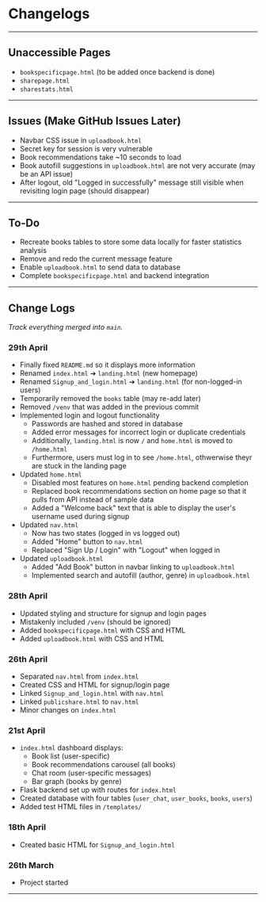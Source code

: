 # Changelogs

---

## Unaccessible Pages
- `bookspecificpage.html` (to be added once backend is done)
- `sharepage.html`
- `sharestats.html`

---

## Issues (Make GitHub Issues Later)
- Navbar CSS issue in `uploadbook.html`
- Secret key for session is very vulnerable
- Book recommendations take ~10 seconds to load
- Book autofill suggestions in `uploadbook.html` are not very accurate (may be an API issue)
- After logout, old "Logged in successfully" message still visible when revisiting login page (should disappear)

---

## To-Do
- Recreate books tables to store some data locally for faster statistics analysis
- Remove and redo the current message feature
- Enable `uploadbook.html` to send data to database
- Complete `bookspecificpage.html` and backend integration

---

## Change Logs

_Track everything merged into `main`._

### 29th April
- Finally fixed `README.md` so it displays more information
- Renamed `index.html` ➔ `landing.html` (new homepage)
- Renamed `Signup_and_login.html` ➔ `landing.html` (for non-logged-in users) 
- Temporarily removed the `books` table (may re-add later)
- Removed `/venv` that was added in the previous commit
- Implemented login and logout functionality 
    - Passwords are hashed and stored in database
    - Added error messages for incorrect login or duplicate credentials
    - Additionally, `landing.html` is now `/` and `home.html` is moved to `/home.html`
    - Furthermore, users must log in to see `/home.html`, othwerwise theyr are stuck in the landing page
- Updated `home.html`
    - Disabled most features on `home.html` pending backend completion
    - Replaced book recommendations section on home page so that it pulls from API instead of sample data
    - Added a "Welcome back" text that is able to display the user's username used during signup
- Updated `nav.html` 
    - Now has two states (logged in vs logged out)
    - Added "Home" button to `nav.html`
    - Replaced "Sign Up / Login" with "Logout" when logged in
- Updated `uploadbook.html` 
    - Added "Add Book" button in navbar linking to `uploadbook.html`
    - Implemented search and autofill (author, genre) in `uploadbook.html`

### 28th April
- Updated styling and structure for signup and login pages
- Mistakenly included `/venv` (should be ignored)
- Added `bookspecificpage.html` with CSS and HTML
- Added `uploadbook.html` with CSS and HTML

### 26th April
- Separated `nav.html` from `index.html`
- Created CSS and HTML for signup/login page
- Linked `Signup_and_login.html` with `nav.html`
- Linked `publicshare.html` to `nav.html`
- Minor changes on `index.html`

### 21st April
- `index.html` dashboard displays:
  - Book list (user-specific)
  - Book recommendations carousel (all books)
  - Chat room (user-specific messages)
  - Bar graph (books by genre)
- Flask backend set up with routes for `index.html`
- Created database with four tables (`user_chat`, `user_books`, `books`, `users`)
- Added test HTML files in `/templates/`

### 18th April
- Created basic HTML for `Signup_and_login.html`

### 26th March
- Project started

---